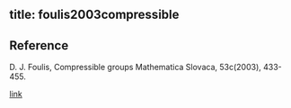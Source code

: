 title: foulis2003compressible 
---

## Reference

D. J. Foulis, Compressible groups Mathematica Slovaca, 53c(2003), 433-455.

[link](https://dml.cz/bitstream/handle/10338.dmlcz/136892/MathSlov_53-2003-5_1.pdf)
